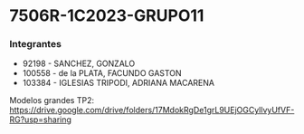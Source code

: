 # 7506R-1C2023-GRUPO11
### Integrantes
- 92198  - SANCHEZ, GONZALO
- 100558 - de la PLATA, FACUNDO GASTON
- 103384 - IGLESIAS TRIPODI, ADRIANA MACARENA


Modelos grandes TP2: https://drive.google.com/drive/folders/17MdokRgDe1grL9UEjOGCyllvyUfVF-RG?usp=sharing
